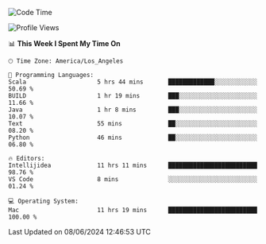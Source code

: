 <!--START_SECTION:waka-->
![Code Time](http://img.shields.io/badge/Code%20Time-1%2C043%20hrs%2022%20mins-blue)

![Profile Views](http://img.shields.io/badge/Profile%20Views-0-blue)

📊 **This Week I Spent My Time On** 

```text
🕑︎ Time Zone: America/Los_Angeles

💬 Programming Languages: 
Scala                    5 hrs 44 mins       █████████████░░░░░░░░░░░░   50.69 % 
BUILD                    1 hr 19 mins        ███░░░░░░░░░░░░░░░░░░░░░░   11.66 % 
Java                     1 hr 8 mins         ███░░░░░░░░░░░░░░░░░░░░░░   10.07 % 
Text                     55 mins             ██░░░░░░░░░░░░░░░░░░░░░░░   08.20 % 
Python                   46 mins             ██░░░░░░░░░░░░░░░░░░░░░░░   06.80 % 

🔥 Editors: 
Intellijidea             11 hrs 11 mins      █████████████████████████   98.76 % 
VS Code                  8 mins              ░░░░░░░░░░░░░░░░░░░░░░░░░   01.24 % 

💻 Operating System: 
Mac                      11 hrs 19 mins      █████████████████████████   100.00 % 
```


 Last Updated on 08/06/2024 12:46:53 UTC
<!--END_SECTION:waka-->
